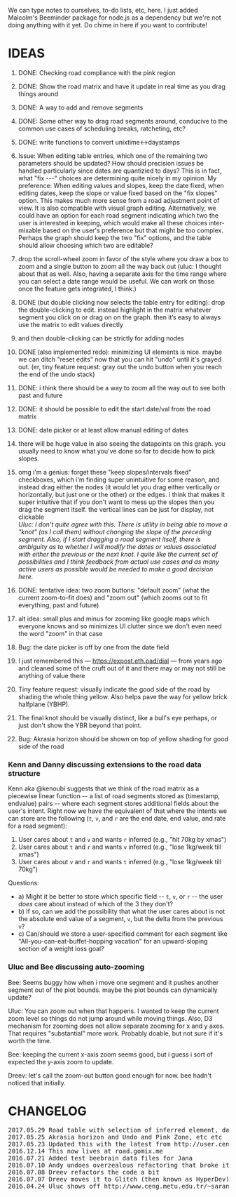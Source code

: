 We can type notes to ourselves, to-do lists, etc, here.
I just added Malcolm's Beeminder package for node.js as a dependency but we're not doing anything with it yet.
Do chime in here if you want to contribute!


IDEAS
=====

1. DONE: Checking road compliance with the pink region
1. DONE: Show the road matrix and have it update in real time as you drag things around
1. DONE: A way to add and remove segments
1. DONE: Some other way to drag road segments around, conducive to the common use cases of scheduling breaks, ratcheting, etc?
1. DONE: write functions to convert unixtime<->daystamps

1. Issue: When editing table entries, which one of the remaining two parameters should be updated? How should precision issues be handled particularly since dates are quantizied to days? This is in fact, what "fix ---" choices are determining quite nicely in my opinion. My preference: When editing values and slopes, keep the date fixed, when editing dates, keep the slope or value fixed based on the "fix slopes" option. This makes much more sense from a road adjustment point of view. It is also compatible with visual graph editing. Alternatively, we could have an option for each road segment indicating which two the user is interested in keeping, which would make all these choices inter-mixable based on the user's preference but that might be too complex. Perhaps the graph should keep the two "fix" options, and the table should allow choosing which two are editable?

1. drop the scroll-wheel zoom in favor of the style where you draw a box to zoom and a single button to zoom all the way back out
(uluc: I thought about that as well. Also, having a separate axis for the time range where you can select a date range would be useful.
We can work on those once the feature gets integrated, I think.)

1. DONE (but double clicking now selects the table entry for editing): drop the double-clicking to edit. instead highlight in the matrix whatever segment you click on or drag on on the graph. then it’s easy to always use the matrix to edit values directly

1. and then double-clicking can be strictly for adding nodes

1. DONE (also implemented redo): minimizing UI elements is nice. maybe we can ditch "reset edits" now that you can hit "undo" until it's grayed out. (er, tiny feature request: gray out the undo button when you reach the end of the undo stack)

1. DONE: i think there should be a way to zoom all the way out to see both past and future

1. DONE: it should be possible to edit the start date/val from the road matrix

1. DONE: date picker or at least allow manual editing of dates

1. there will be huge value in also seeing the datapoints on this graph. you usually need to know what you've done so far to decide how to pick slopes.

1. omg i'm a genius: forget these "keep slopes/intervals fixed" checkboxes, which i'm finding super unintuitive for some reason, and instead drag either the nodes (it would let you drag either vertically or horizontally, but just one or the other) or the edges. i think that makes it super intuitive that if you don't want to mess up the slopes then you drag the segment itself. the vertical lines can be just for display, not clickable<br>
*Uluc: I don't quite agree with this. There is utility in being able to move a "knot" (as I call them) without changing the slope of the preceding segment. Also, if I start dragging a road segment itself, there is ambiguity as to whether I will modify the dates or values associated with either the previous or the next knot. I quite like the current set of possibilities and I think feedback from actual use cases and as many active users as possible would be needed to make a good decision here.*

1. DONE: tentative idea: two zoom buttons: "default zoom" (what the current zoom-to-fit does) and "zoom out" (which zooms out to fit everything, past and future)

1. alt idea: small plus and minus for zooming like google maps which everyone knows and so minimizes UI clutter since we don't even need the word "zoom" in that case

1. Bug: the date picker is off by one from the date field

1. I just remembered this — https://expost.eth.pad/dial — from years ago and cleaned some of the cruft out of it and there may or may not still be anything of value there

1. Tiny feature request: visually indicate the good side of the road by shading the whole thing yellow. Also helps pave the way for yellow brick halfplane (YBHP).

1. The final knot should be visually distinct, like a bull's eye perhaps, or just don't show the YBR beyond that point.

1. Bug: Akrasia horizon should be shown on top of yellow shading for good side of the road

### Kenn and Danny discussing extensions to the road data structure

Kenn aka @kenoubi suggests that we think of the road matrix as a piecewise linear function -- a list of road segments stored as (timestamp, endvalue) pairs -- where each segment stores additional fields about the user's intent.
Right now we have the equivalent of that where the intents we can store are the following (`t`, `v`, and `r` are the end date, end value, and rate for a road segment):

1. User cares about `t` and `v` and wants `r` inferred (e.g., "hit 70kg by xmas")
2. User cares about `t` and `r` and wants `v` inferred (e.g., "lose 1kg/week till xmas")
3. User cares about `v` and `r` and wants `t` inferred (e.g., "lose 1kg/week till 70kg")

Questions:

* a) Might it be better to store which specific field -- `t`, `v`, or `r` -- the user *does* care about instead of which of the 3 they don't?
* b) If so, can we add the possibility that what the user cares about is not the absolute end value of a segment, `v`, but the delta from the previous `v`?
* c) Can/should we store a user-specified comment for each segment like "All-you-can-eat-buffet-hopping vacation" for an upward-sloping section of a weight loss goal?


### Uluc and Bee discussing auto-zooming

Bee: Seems buggy how when i move one segment and it pushes another segment out of the plot bounds. maybe the plot bounds can dynamically update?

Uluc: You can zoom out when that happens. I wanted to keep the current zoom level so things do not jump around while moving things. Also, D3 mechanism for zooming does not allow separate zooming for x and y axes. That requires "substantial" more work. Probably doable, but not sure if it's worth the time.

Bee: keeping the current x-axis zoom seems good, but i guess i sort of expected the y-axis zoom to update. 

Dreev: let's call the zoom-out button good enough for now. bee hadn't noticed that initially. 

CHANGELOG
=========

<pre>
2017.05.29 Road table with selection of inferred element, date picker, node insertion/deletion and more.
2017.05.25 Akrasia horizon and Undo and Pink Zone, etc etc
2017.05.23 Updated this with the latest from http://user.ceng.metu.edu.tr/~saranli/road/roadeditor.html
2016.12.14 This now lives at road.gomix.me
2016.07.21 Added test beebrain data files for Jana
2016.07.10 Andy undoes overzealous refactoring that broke it in Safari
2016.07.08 Dreev refactors the code a bit
2016.07.07 Dreev moves it to Glitch (then known as HyperDev)
2016.04.24 Uluc shows off http://www.ceng.metu.edu.tr/~saranli/road/vertical.html
</pre>